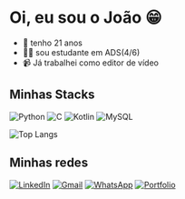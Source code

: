 # Oi, eu sou o João 😁

- 🕺 tenho 21 anos
- 👨‍💻 sou estudante em ADS(4/6)
- 📹 Já trabalhei como editor de vídeo

## Minhas Stacks

![Python](https://img.shields.io/badge/python-3670A0?style=for-the-badge&logo=python&logoColor=ffdd54)
![C](https://img.shields.io/badge/C-00599C?style=for-the-badge&logo=c&logoColor=white)
![Kotlin](https://img.shields.io/badge/Kotlin-0095D5?&style=for-the-badge&logo=kotlin&logoColor=white)
![MySQL](https://img.shields.io/badge/MySQL-00000F?style=for-the-badge&logo=mysql&logoColor=white)

![Top Langs](https://github-readme-stats-git-masterrstaa-rickstaa.vercel.app/api/top-langs/?username=joaoAMG&bg_color=000&border_color=30A3DC&title_color=E94D5F&text_color=FFF) 
 

## Minhas redes
[![LinkedIn](https://img.shields.io/badge/LinkedIn-0077B5?style=for-the-badge&logo=linkedin&logoColor=white)](https://www.linkedin.com/in/ojoaosantos/)
[![Gmail](https://img.shields.io/badge/Gmail-333333?style=for-the-badge&logo=gmail&logoColor=red)](mailto:contactjoaof@gmail.com)
[![WhatsApp](https://img.shields.io/badge/WhatsApp-25D366?style=for-the-badge&logo=whatsapp&logoColor=white)](https://web.whatsapp.com/send?phone=5511941609974)
[![Portfolio](https://img.shields.io/badge/Portfolio-FF5722?style=for-the-badge&logo=todoist&logoColor=white)](https://joaofsantos.vercel.app/)
